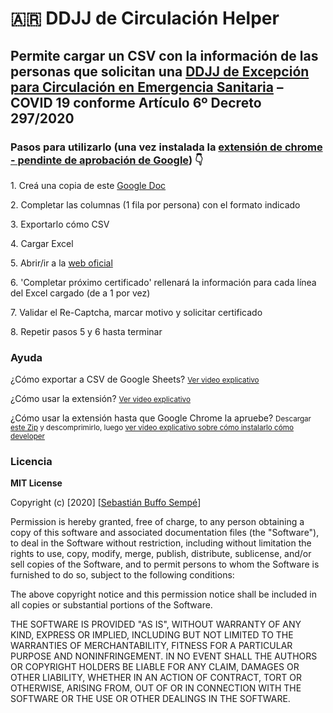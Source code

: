 <h1>🇦🇷 DDJJ de Circulación Helper</h1>
<h2>Permite cargar un CSV con la información de las personas que solicitan una <a href="https://formulario-ddjj.argentina.gob.ar/" target="_blank">DDJJ de Excepción para Circulación en Emergencia Sanitaria</a> – COVID 19 conforme Artículo 6º Decreto 297/2020</h2>

<h3>Pasos para utilizarlo (una vez instalada la <a href="https://chrome.google.com/webstore/detail/ipadaoecfbggpijfghpflabbjenkicje/" target="_blank">extensión de chrome - pendinte de aprobación de Google</a>) 👇</h3>
<p>1. Creá una copia de este <a href="https://bit.ly/348rWZf" target="_blank">Google Doc</a></p>
<p>2. Completar las columnas (1 fila por persona) con el formato indicado</p>
<p>3. Exportarlo cómo CSV</p>
<p>4. Cargar Excel</p>
<p>5. Abrir/ir a la <a target="_blank" href="https://formulario-ddjj.argentina.gob.ar/">web oficial</a></p>
<p>6. 'Completar próximo certificado' rellenará la información para cada línea del Excel cargado (de a 1 por vez)</p>
<p>7. Validar el Re-Captcha, marcar motivo y solicitar certificado</p>
<p>8. Repetir pasos 5 y 6 hasta terminar</p>
<h3>Ayuda</h3>
<p>¿Cómo exportar a CSV de Google Sheets? <small><a href="http://www.youtube.com/watch?v=hohwVEbutAE&t=1m22s" target="_blank">Ver video explicativo</a></small></p>
<p>¿Cómo usar la extensión? <small><a href="https://drive.google.com/file/d/1D-BLg8kWfAb6pfynD-hGabEFWUGMFUQe/view?usp=sharing" target="_blank">Ver video explicativo</a></small></p>
<p>¿Cómo usar la extensión hasta que Google Chrome la apruebe? <small>Descargar <a href="https://drive.google.com/file/d/1fyXz4HDmbd-Ge1ilErTeVBJzMDvBnXiR/view?usp=sharing">este Zip</a> y descomprimirlo, luego <a href="https://drive.google.com/file/d/1lRT1n2hhFljGWO8P8pc7nbA8WZl3i0Zn/view?usp=sharing" target="_blank">ver video explicativo sobre cómo instalarlo cómo developer</a></small></p>

<h3>Licencia</h3>

<p><b>MIT License</b></p>

<p>Copyright (c) [2020] [<a href="https://www.linkedin.com/in/sbuffosempe/" target="_blank">Sebastián Buffo Sempé</a>]</p>

<p>Permission is hereby granted, free of charge, to any person obtaining a copy
of this software and associated documentation files (the "Software"), to deal
in the Software without restriction, including without limitation the rights
to use, copy, modify, merge, publish, distribute, sublicense, and/or sell
copies of the Software, and to permit persons to whom the Software is
furnished to do so, subject to the following conditions:</p>

<p>The above copyright notice and this permission notice shall be included in all
copies or substantial portions of the Software.</p>

<p>THE SOFTWARE IS PROVIDED "AS IS", WITHOUT WARRANTY OF ANY KIND, EXPRESS OR
IMPLIED, INCLUDING BUT NOT LIMITED TO THE WARRANTIES OF MERCHANTABILITY,
FITNESS FOR A PARTICULAR PURPOSE AND NONINFRINGEMENT. IN NO EVENT SHALL THE
AUTHORS OR COPYRIGHT HOLDERS BE LIABLE FOR ANY CLAIM, DAMAGES OR OTHER
LIABILITY, WHETHER IN AN ACTION OF CONTRACT, TORT OR OTHERWISE, ARISING FROM,
OUT OF OR IN CONNECTION WITH THE SOFTWARE OR THE USE OR OTHER DEALINGS IN THE
SOFTWARE.</p>

